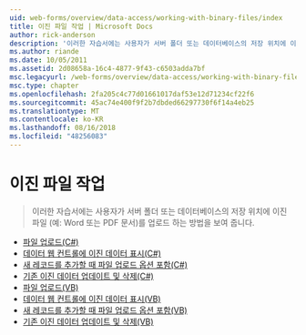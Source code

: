 ```yaml
---
uid: web-forms/overview/data-access/working-with-binary-files/index
title: 이진 파일 작업 | Microsoft Docs
author: rick-anderson
description: '이러한 자습서에는 사용자가 서버 폴더 또는 데이터베이스의 저장 위치에 이진 파일 (예: Word 또는 PDF 문서)를 업로드 하는 방법을 보여 줍니다.'
ms.author: riande
ms.date: 10/05/2011
ms.assetid: 2d08658a-16c4-4877-9f43-c6503adda7bf
msc.legacyurl: /web-forms/overview/data-access/working-with-binary-files
msc.type: chapter
ms.openlocfilehash: 2fa205c4c77d01661017daf53e12d71234cf22f6
ms.sourcegitcommit: 45ac74e400f9f2b7dbded66297730f6f14a4eb25
ms.translationtype: MT
ms.contentlocale: ko-KR
ms.lasthandoff: 08/16/2018
ms.locfileid: "48256083"
---
```

<a name="working-with-binary-files"></a>이진 파일 작업
====================
> 이러한 자습서에는 사용자가 서버 폴더 또는 데이터베이스의 저장 위치에 이진 파일 (예: Word 또는 PDF 문서)를 업로드 하는 방법을 보여 줍니다.


- [파일 업로드(C#)](uploading-files-cs.md)
- [데이터 웹 컨트롤에 이진 데이터 표시(C#)](displaying-binary-data-in-the-data-web-controls-cs.md)
- [새 레코드를 추가할 때 파일 업로드 옵션 포함(C#)](including-a-file-upload-option-when-adding-a-new-record-cs.md)
- [기존 이진 데이터 업데이트 및 삭제(C#)](updating-and-deleting-existing-binary-data-cs.md)
- [파일 업로드(VB)](uploading-files-vb.md)
- [데이터 웹 컨트롤에 이진 데이터 표시(VB)](displaying-binary-data-in-the-data-web-controls-vb.md)
- [새 레코드를 추가할 때 파일 업로드 옵션 포함(VB)](including-a-file-upload-option-when-adding-a-new-record-vb.md)
- [기존 이진 데이터 업데이트 및 삭제(VB)](updating-and-deleting-existing-binary-data-vb.md)
